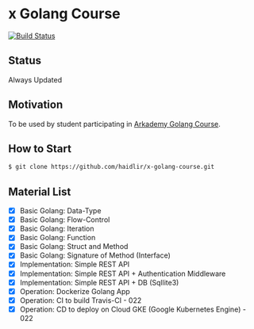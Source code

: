 # x Golang Course
[![Build Status](https://travis-ci.org/haidlir/x-golang-course.svg?branch=master)](https://travis-ci.org/haidlir/x-golang-course)<br />

## Status
Always Updated

## Motivation
To be used by student participating in [Arkademy Golang Course](https://www.arkademy.com/).

## How to Start
```bash
$ git clone https://github.com/haidlir/x-golang-course.git
```

## Material List
- [x] Basic Golang: Data-Type
- [x] Basic Golang: Flow-Control
- [x] Basic Golang: Iteration
- [x] Basic Golang: Function
- [x] Basic Golang: Struct and Method
- [x] Basic Golang: Signature of Method (Interface)
- [x] Implementation: Simple REST API
- [x] Implementation: Simple REST API + Authentication Middleware
- [x] Implementation: Simple REST API + DB (Sqllite3)
- [x] Operation: Dockerize Golang App
- [x] Operation: CI to build Travis-CI - 022
- [x] Operation: CD to deploy on Cloud GKE (Google Kubernetes Engine) - 022